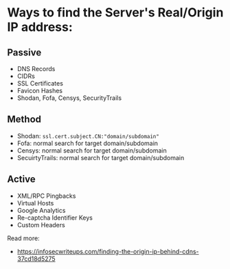 # Ways to find the Server's Real/Origin IP address:

## Passive
 - DNS Records
 - CIDRs
 - SSL Certificates
 - Favicon Hashes
 - Shodan, Fofa, Censys, SecurityTrails

## Method
 - Shodan: `ssl.cert.subject.CN:"domain/subdomain"`
 - Fofa: normal search for target domain/subdomain
 - Censys: normal search for target domain/subdomain
 - SecuirtyTrails: normal search for target domain/subdomain


## Active
- XML/RPC Pingbacks
- Virtual Hosts
- Google Analytics
- Re-captcha Identifier Keys
- Custom Headers

Read more:
- https://infosecwriteups.com/finding-the-origin-ip-behind-cdns-37cd18d5275
